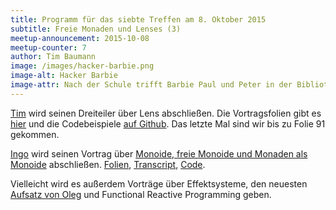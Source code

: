 ```yaml
---
title: Programm für das siebte Treffen am 8. Oktober 2015
subtitle: Freie Monaden und Lenses (3)
meetup-announcement: 2015-10-08
meetup-counter: 7
author: Tim Baumann
image: /images/hacker-barbie.png
image-alt: Hacker Barbie
image-attr: Nach der Schule trifft Barbie Paul und Peter in der Bibliothek. "Funktionale Programmierung ist fantastisch!", freut sich Barbie. "Ich weiß nicht", sagt Paul, "was zum Teufel ist eine Monade noch mal?". "Eine Monade ist einfach ein Monoid in einer Kategorie von Endofunktoren – wo liegt das Problem?", antwortet Barbie.
---
```


[Tim](https://github.com/timjb) wird seinen Dreiteiler über Lens abschließen.
Die Vortragsfolien gibt es [hier](/files/lens.pdf) und die Codebeispiele [auf Github](https://github.com/timjb/presentations/tree/gh-pages/lens). Das letzte Mal sind wir bis zu Folie 91 gekommen.

<script async class="speakerdeck-embed" data-id="4e2df73019d74b28beec25cb2b08e348" data-ratio="1.33333333333333" src="//speakerdeck.com/assets/embed.js"></script>

[Ingo](https://github.com/iblech) wird seinen Vortrag über [Monoide, freie
Monoide und Monaden als Monoide](/files/freie-monaden.pdf) abschließen.
[Folien](/files/freie-monaden.pdf),
[Transcript](https://github.com/iblech/vortrag-haskell/blob/master/freie-monaden.txt),
[Code](https://github.com/iblech/vortrag-haskell/blob/master/freie-monaden.hs).

Vielleicht wird es außerdem Vorträge über Effektsysteme, den neuesten [Aufsatz
von Oleg](http://okmij.org/ftp/Haskell/extensible/more.pdf) und Functional
Reactive Programming geben.
